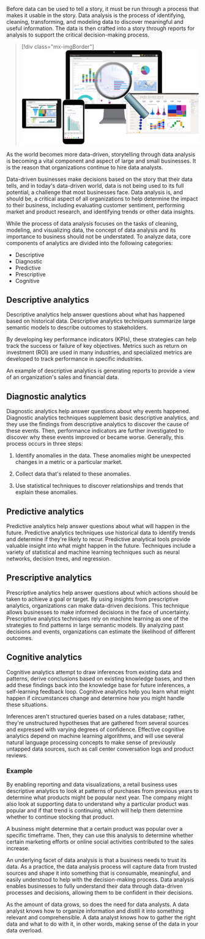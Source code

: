 

Before data can be used to tell a story, it must be run through a process that makes it usable in the story. Data analysis is the process of identifying, cleaning, transforming, and modeling data to discover meaningful and useful information. The data is then crafted into a story through reports for analysis to support the critical decision-making process.

> [!div class="mx-imgBorder"]
> [![reporting on trusted data](../media/reporting-trusted-data-ss.png)](../media/reporting-trusted-data-ss.png#lightbox)

As the world becomes more data-driven, storytelling through data analysis is becoming a vital component and aspect of large and small businesses. It is the reason that organizations continue to hire data analysts.

Data-driven businesses make decisions based on the story that their data tells, and in today's data-driven world, data is not being used to its full potential, a challenge that most businesses face. Data analysis is, and should be, a critical aspect of all organizations to help determine the impact to their business, including evaluating customer sentiment, performing market and product research, and identifying trends or other data insights.

While the process of data analysis focuses on the tasks of cleaning, modeling, and visualizing data, the concept of data analysis and its importance to business should not be understated. To analyze data, core components of analytics are divided into the following categories:

- Descriptive 
- Diagnostic
- Predictive
- Prescriptive
- Cognitive

## Descriptive analytics

Descriptive analytics help answer questions about what has happened based on historical data. Descriptive analytics techniques summarize large semantic models to describe outcomes to stakeholders.

By developing key performance indicators (KPIs), these strategies can help track the success or failure of key objectives. Metrics such as return on investment (ROI) are used in many industries, and specialized metrics are developed to track performance in specific industries.

An example of descriptive analytics is generating reports to provide a view of an organization's sales and financial data.

## Diagnostic analytics

Diagnostic analytics help answer questions about why events happened. Diagnostic analytics techniques supplement basic descriptive analytics, and they use the findings from descriptive analytics to discover the cause of these events. Then, performance indicators are further investigated to discover why these events improved or became worse. Generally, this process occurs in three steps:

1.  Identify anomalies in the data. These anomalies might be unexpected changes in a metric or a particular market.

1.  Collect data that's related to these anomalies.

1.  Use statistical techniques to discover relationships and trends that explain these anomalies.

## Predictive analytics

Predictive analytics help answer questions about what will happen in the future. Predictive analytics techniques use historical data to identify trends and determine if they're likely to recur. Predictive analytical tools provide valuable insight into what might happen in the future. Techniques include a variety of statistical and machine learning techniques such as neural networks, decision trees, and regression.

## Prescriptive analytics

Prescriptive analytics help answer questions about which actions should be taken to achieve a goal or target. By using insights from prescriptive analytics, organizations can make data-driven decisions. This technique allows businesses to make informed decisions in the face of uncertainty. Prescriptive analytics techniques rely on machine learning as one of the strategies to find patterns in large semantic models. By analyzing past decisions and events, organizations can estimate the likelihood of different outcomes.

## Cognitive analytics

Cognitive analytics attempt to draw inferences from existing data and patterns, derive conclusions based on existing knowledge bases, and then add these findings back into the knowledge base for future inferences, a self-learning feedback loop. Cognitive analytics help you learn what might happen if circumstances change and determine how you might handle these situations.

Inferences aren't structured queries based on a rules database; rather, they're unstructured hypotheses that are gathered from several sources and expressed with varying degrees of confidence. Effective cognitive analytics depend on machine learning algorithms, and will use several natural language processing concepts to make sense of previously untapped data sources, such as call center conversation logs and product reviews.

### Example

By enabling reporting and data visualizations, a retail business uses descriptive analytics to look at patterns of purchases from previous years to determine what products might be popular next year. The company might also look at supporting data to understand why a particular product was popular and if that trend is continuing, which will help them determine whether to continue stocking that product.

A business might determine that a certain product was popular over a specific timeframe. Then, they can use this analysis to determine whether certain marketing efforts or online social activities contributed to the sales increase.

An underlying facet of data analysis is that a business needs to trust its data. As a practice, the data analysis process will capture data from trusted sources and shape it into something that is consumable, meaningful, and easily understood to help with the decision-making process. Data analysis enables businesses to fully understand their data through data-driven processes and decisions, allowing them to be confident in their decisions.

As the amount of data grows, so does the need for data analysts. A data analyst knows how to organize information and distill it into something relevant and comprehensible. A data analyst knows how to gather the right data and what to do with it, in other words, making sense of the data in your data overload.
